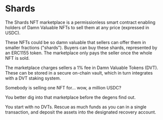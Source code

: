 # Shards

The Shards NFT marketplace is a permissionless smart contract enabling holders of Damn Valuable NFTs to sell them at any price (expressed in USDC).

These NFTs could be so damn valuable that sellers can offer them in smaller fractions ("shards"). Buyers can buy these shards, represented by an ERC1155 token. The marketplace only pays the seller once the whole NFT is sold.

The marketplace charges sellers a 1% fee in Damn Valuable Tokens (DVT). These can be stored in a secure on-chain vault, which in turn integrates with a DVT staking system.

Somebody is selling one NFT for... wow, a million USDC?

You better dig into that marketplace before the degens find out.

You start with no DVTs. Rescue as much funds as you can in a single transaction, and deposit the assets into the designated recovery account.
